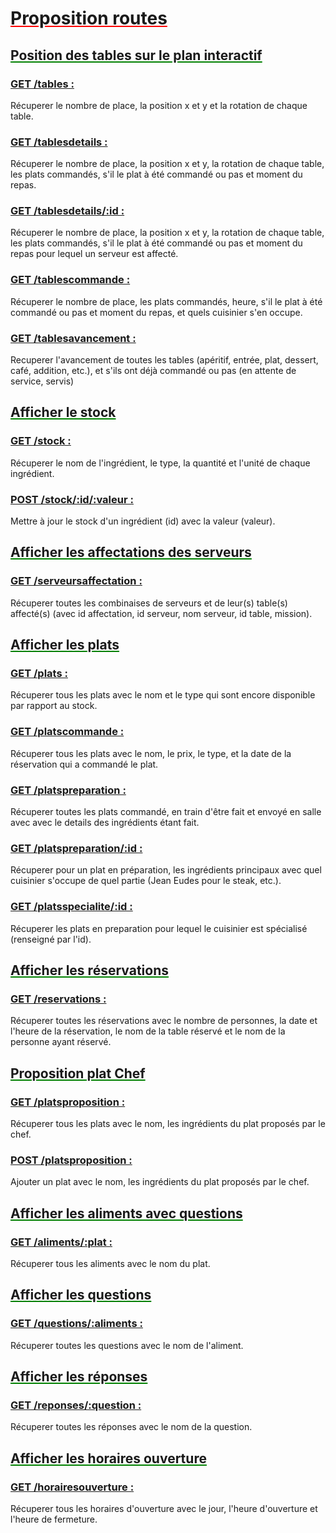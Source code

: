 # <span style="text-decoration: underline red;"> Proposition routes</span>

## <span style="text-decoration: underline green;"> Position des tables sur le plan interactif</span>

### <span style="text-decoration: underline;"> GET /tables :</span>

Récuperer le nombre de place, la position x et y et la rotation de chaque table.

### <span style="text-decoration: underline;"> GET /tablesdetails :</span>

Récuperer le nombre de place, la position x et y, la rotation de chaque table, les plats commandés, s'il le plat à été commandé ou pas et moment du repas.

### <span style="text-decoration: underline;"> GET /tablesdetails/:id :</span>

Récuperer le nombre de place, la position x et y, la rotation de chaque table, les plats commandés, s'il le plat à été commandé ou pas et moment du repas pour lequel un serveur est affecté.

### <span style="text-decoration: underline;"> GET /tablescommande :</span>

Récuperer le nombre de place, les plats commandés, heure, s'il le plat à été commandé ou pas et moment du repas, et quels cuisinier s'en occupe.

### <span style="text-decoration: underline;"> GET /tablesavancement :</span>

Recuperer l'avancement de toutes les tables (apéritif, entrée, plat, dessert, café, addition, etc.), et s'ils ont déjà commandé ou pas (en attente de service, servis)

## <span style="text-decoration: underline green;"> Afficher le stock </span>

### <span style="text-decoration: underline;"> GET /stock :</span>

Récuperer le nom de l'ingrédient, le type, la quantité et l'unité de chaque ingrédient.

### <span style="text-decoration: underline;"> POST /stock/:id/:valeur :</span>

Mettre à jour le stock d'un ingrédient (id) avec la valeur (valeur).

## <span style="text-decoration: underline green;"> Afficher les affectations des serveurs </span>

### <span style="text-decoration: underline;"> GET /serveursaffectation :</span>

Récuperer toutes les combinaises de serveurs et de leur(s) table(s) affecté(s) (avec id affectation, id serveur, nom serveur, id table, mission).

## <span style="text-decoration: underline green;"> Afficher les plats </span>

### <span style="text-decoration: underline;"> GET /plats :</span>

Récuperer tous les plats avec le nom et le type qui sont encore disponible par rapport au stock.

### <span style="text-decoration: underline;"> GET /platscommande :</span>

Récuperer tous les plats avec le nom, le prix, le type, et la date de la réservation qui a commandé le plat.

### <span style="text-decoration: underline;"> GET /platspreparation :</span>

Récuperer toutes les plats commandé, en train d'être fait et envoyé en salle avec avec le details des ingrédients étant fait.

### <span style="text-decoration: underline;"> GET /platspreparation/:id :</span>

Récuperer pour un plat en préparation, les ingrédients principaux avec quel cuisinier s'occupe de quel partie (Jean Eudes pour le steak, etc.).

### <span style="text-decoration: underline;"> GET /platsspecialite/:id :</span>

Récuperer les plats en preparation pour lequel le cuisinier est spécialisé (renseigné par l'id).

## <span style="text-decoration: underline green;"> Afficher les réservations </span>

### <span style="text-decoration: underline;"> GET /reservations :</span>

Récuperer toutes les réservations avec le nombre de personnes, la date et l'heure de la réservation, le nom de la table réservé et le nom de la personne ayant réservé.

## <span style="text-decoration: underline green;"> Proposition plat Chef </span>

### <span style="text-decoration: underline;"> GET /platsproposition :</span>

Récuperer tous les plats avec le nom, les ingrédients du plat proposés par le chef.

### <span style="text-decoration: underline;"> POST /platsproposition :</span>

Ajouter un plat avec le nom, les ingrédients du plat proposés par le chef.

## <span style="text-decoration: underline green;"> Afficher les aliments avec questions </span>

### <span style="text-decoration: underline;"> GET /aliments/:plat :</span>

Récuperer tous les aliments avec le nom du plat.

## <span style="text-decoration: underline green;"> Afficher les questions </span>

### <span style="text-decoration: underline;"> GET /questions/:aliments :</span>

Récuperer toutes les questions avec le nom de l'aliment.

## <span style="text-decoration: underline green;"> Afficher les réponses </span>

### <span style="text-decoration: underline;"> GET /reponses/:question :</span>

Récuperer toutes les réponses avec le nom de la question.

## <span style="text-decoration: underline green;"> Afficher les horaires ouverture </span>

### <span style="text-decoration: underline;"> GET /horairesouverture :</span>

Récuperer tous les horaires d'ouverture avec le jour, l'heure d'ouverture et l'heure de fermeture.
